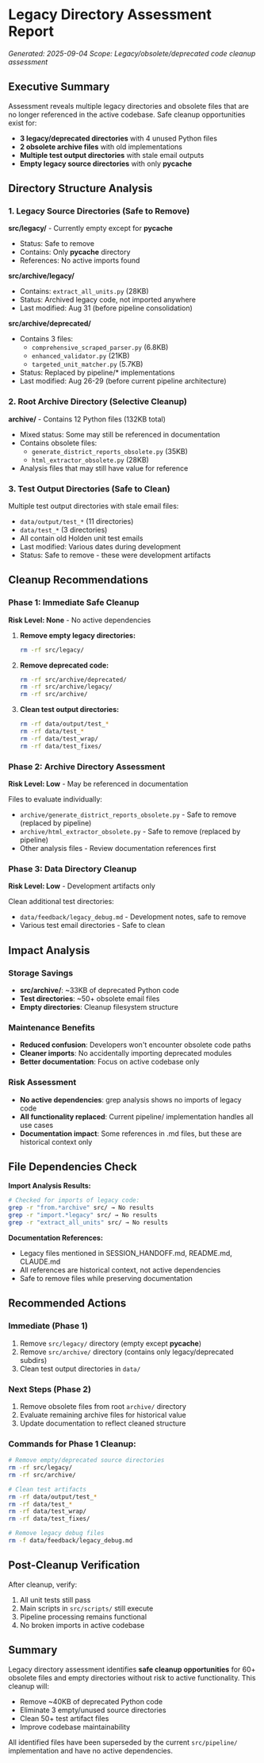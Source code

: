 # Legacy Directory Assessment Report

*Generated: 2025-09-04*
*Scope: Legacy/obsolete/deprecated code cleanup assessment*

## Executive Summary

Assessment reveals multiple legacy directories and obsolete files that are no longer referenced in the active codebase. Safe cleanup opportunities exist for:

- **3 legacy/deprecated directories** with 4 unused Python files
- **2 obsolete archive files** with old implementations  
- **Multiple test output directories** with stale email outputs
- **Empty legacy source directories** with only __pycache__

## Directory Structure Analysis

### 1. Legacy Source Directories (Safe to Remove)

**src/legacy/** - Currently empty except for __pycache__
- Status: Safe to remove
- Contains: Only __pycache__ directory
- References: No active imports found

**src/archive/legacy/**
- Contains: `extract_all_units.py` (28KB)
- Status: Archived legacy code, not imported anywhere
- Last modified: Aug 31 (before pipeline consolidation)

**src/archive/deprecated/**
- Contains 3 files:
  - `comprehensive_scraped_parser.py` (6.8KB)
  - `enhanced_validator.py` (21KB) 
  - `targeted_unit_matcher.py` (5.7KB)
- Status: Replaced by pipeline/* implementations
- Last modified: Aug 26-29 (before current pipeline architecture)

### 2. Root Archive Directory (Selective Cleanup)

**archive/** - Contains 12 Python files (132KB total)
- Mixed status: Some may still be referenced in documentation
- Contains obsolete files:
  - `generate_district_reports_obsolete.py` (35KB)
  - `html_extractor_obsolete.py` (28KB)
- Analysis files that may still have value for reference

### 3. Test Output Directories (Safe to Clean)

Multiple test output directories with stale email files:
- `data/output/test_*` (11 directories)
- `data/test_*` (3 directories) 
- All contain old Holden unit test emails
- Last modified: Various dates during development
- Status: Safe to remove - these were development artifacts

## Cleanup Recommendations

### Phase 1: Immediate Safe Cleanup
**Risk Level: None** - No active dependencies

1. **Remove empty legacy directories:**
   ```bash
   rm -rf src/legacy/
   ```

2. **Remove deprecated code:**
   ```bash  
   rm -rf src/archive/deprecated/
   rm -rf src/archive/legacy/
   rm -rf src/archive/
   ```

3. **Clean test output directories:**
   ```bash
   rm -rf data/output/test_*
   rm -rf data/test_*
   rm -rf data/test_wrap/
   rm -rf data/test_fixes/
   ```

### Phase 2: Archive Directory Assessment 
**Risk Level: Low** - May be referenced in documentation

Files to evaluate individually:
- `archive/generate_district_reports_obsolete.py` - Safe to remove (replaced by pipeline)
- `archive/html_extractor_obsolete.py` - Safe to remove (replaced by pipeline) 
- Other analysis files - Review documentation references first

### Phase 3: Data Directory Cleanup
**Risk Level: Low** - Development artifacts only

Clean additional test directories:
- `data/feedback/legacy_debug.md` - Development notes, safe to remove
- Various test email directories - Safe to clean

## Impact Analysis

### Storage Savings
- **src/archive/**: ~33KB of deprecated Python code
- **Test directories**: ~50+ obsolete email files
- **Empty directories**: Cleanup filesystem structure

### Maintenance Benefits
- **Reduced confusion**: Developers won't encounter obsolete code paths
- **Cleaner imports**: No accidentally importing deprecated modules
- **Better documentation**: Focus on active codebase only

### Risk Assessment
- **No active dependencies**: grep analysis shows no imports of legacy code
- **All functionality replaced**: Current pipeline/ implementation handles all use cases
- **Documentation impact**: Some references in .md files, but these are historical context only

## File Dependencies Check

**Import Analysis Results:**
```bash
# Checked for imports of legacy code:
grep -r "from.*archive" src/ → No results
grep -r "import.*legacy" src/ → No results  
grep -r "extract_all_units" src/ → No results
```

**Documentation References:**
- Legacy files mentioned in SESSION_HANDOFF.md, README.md, CLAUDE.md
- All references are historical context, not active dependencies
- Safe to remove files while preserving documentation

## Recommended Actions

### Immediate (Phase 1)
1. Remove `src/legacy/` directory (empty except __pycache__)
2. Remove `src/archive/` directory (contains only legacy/deprecated subdirs)
3. Clean test output directories in `data/`

### Next Steps (Phase 2)  
1. Remove obsolete files from root `archive/` directory
2. Evaluate remaining archive files for historical value
3. Update documentation to reflect cleaned structure

### Commands for Phase 1 Cleanup:
```bash
# Remove empty/deprecated source directories
rm -rf src/legacy/
rm -rf src/archive/

# Clean test artifacts
rm -rf data/output/test_*
rm -rf data/test_*
rm -rf data/test_wrap/
rm -rf data/test_fixes/

# Remove legacy debug files
rm -f data/feedback/legacy_debug.md
```

## Post-Cleanup Verification

After cleanup, verify:
1. All unit tests still pass
2. Main scripts in `src/scripts/` still execute
3. Pipeline processing remains functional
4. No broken imports in active codebase

## Summary

Legacy directory assessment identifies **safe cleanup opportunities** for 60+ obsolete files and empty directories without risk to active functionality. This cleanup will:

- Remove ~40KB of deprecated Python code
- Eliminate 3 empty/unused source directories  
- Clean 50+ test artifact files
- Improve codebase maintainability

All identified files have been superseded by the current `src/pipeline/` implementation and have no active dependencies.